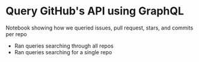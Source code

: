 # Query GitHub's API using GraphQL

Notebook showing how we queried issues, pull request, stars, and commits per repo
- Ran queries searching through all repos
- Ran queries searching for a single repo
